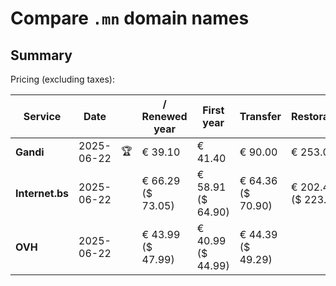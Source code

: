 # Compare `.mn` domain names

## Summary

Pricing (excluding taxes):

| Service | Date |  | / Renewed year | First year | Transfer | Restoration |
|--|--|--|--|--|--|--|
| **Gandi** | 2025-06-22 | 🏆 | € 39.10 | € 41.40 | € 90.00 | € 253.00 |
| **Internet.bs** | 2025-06-22 |  | € 66.29<br>($ 73.05) | € 58.91<br>($ 64.90) | € 64.36<br>($ 70.90) | € 202.45<br>($ 223.09) |
| **OVH** | 2025-06-22 |  | € 43.99<br>($ 47.99) | € 40.99<br>($ 44.99) | € 44.39<br>($ 49.29) |  |
